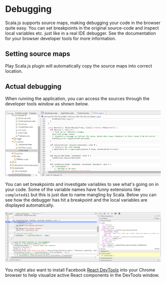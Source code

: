 # Debugging

Scala.js supports source maps, making debugging your code in the browser quite easy. You can set breakpoints in the original source-code
and inspect local variables etc. just like in a real IDE debugger. See the documentation for your browser developer tools for more information.

## Setting source maps

Play Scala.js plugin will automatically copy the source maps into correct location.

## Actual debugging

When running the application, you can access the sources through the developer tools window as shown below.

![debug sources](images/debug1.png?raw=true)

You can set breakpoints and investigate variables to see what's going on in your code. Some of the variable names have funny extensions like `completed$1`
but this is just due to name mangling by Scala. Below you can see how the debugger has hit a breakpoint and the local variables are displayed automatically.

![breakpoints](images/debug2.png?raw=true)

You might also want to install Facebook [React DevTools](https://chrome.google.com/webstore/detail/react-developer-tools/fmkadmapgofadopljbjfkapdkoienihi) into
your Chrome browser to help visualize active React components in the DevTools window.

